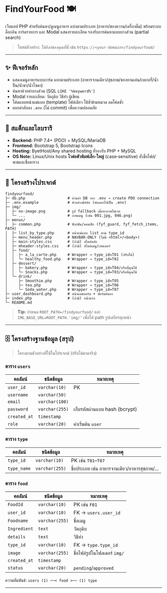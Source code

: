 # FindYourFood 🍽️

เว็บแอป PHP สำหรับค้นหา/ดูเมนูอาหาร แบ่งตามประเภท (อาหาร/ของหวาน/เครื่องดื่ม) พร้อมระบบล็อกอิน การ์ดรายการ และ Modal แสดงรายละเอียด รองรับการค้นหาแบบบางส่วน (partial search)

> โฮสต์ตัวอย่าง: _ใส่ลิงก์ของคุณที่นี่_ เช่น `https://<your-domain>/findyourfood/`

---

## ✨ ฟีเจอร์หลัก

- แสดงเมนูอาหารแบบการ์ด แยกตามประเภท (อาหารจานเดียว/สุขภาพ/ของทานเล่น/เบเกอรี่/น้ำปั่น/น้ำชา/น้ำโซดา)
- ค้นหาด้วยคำบางส่วน (SQL `LIKE '%keyword%'`)
- Modal รายละเอียด: วัตถุดิบ วิธีทำ ผู้เขียน
- โค้ดแบบหน้าแม่แบบ (template) ไฟล์เดียว ใช้ซ้ำข้ามหมวด ลดโค้ดซ้ำ
- แยกค่าลับลง `.env` (ไม่ commit) เพื่อความปลอดภัย

---

## 🧱 สแต็กและไลบรารี

- **Backend:** PHP 7.4+ (PDO) + MySQL/MariaDB
- **Frontend:** Bootstrap 5, Bootstrap Icons
- **Hosting:** ByetHost/Any shared hosting ที่รองรับ PHP + MySQL
- **OS Note:** Linux/Unix hosts **ไวต่อตัวพิมพ์เล็ก-ใหญ่** (case‑sensitive) ทั้งชื่อไฟล์/พาธและชื่อตาราง

---

## 📁 โครงสร้างโปรเจกต์

```
findyourfood/
├─ db.php                   # อ่านค่า DB จาก .env → create PDO connection
├─ .env.example             # ตัวอย่างคีย์ลับ (คัดลอกไปเป็น .env)
├─ img/
│  ├─ no-image.png          # รูป fallback เมื่อหาภาพไม่เจอ
│  └─ ...                   # ภาพเมนู (เช่น 001.jpg, 046.png)
├─ menus/
│  ├─ common.php            # ฟังก์ชัน/คอนฟิก (fyf_guard, fyf_fetch_items, PATH)
│  ├─ list_by_type.php      # หน้าแม่แบบ list ตาม type_id
│  ├─ menu_header.php       # NAVBAR-ONLY (ไม่มี <html>/<body>)
│  ├─ main-styles.css       # (ถ้ามี) สไตล์หลัก
│  ├─ mheader-styles.css    # (ถ้ามี) สไตล์เมนู/เฮดเดอร์
│  ├─ food/
│  │  ├─ a_la_carte.php     # Wrapper → type_id=T01 (ปรับได้)
│  │  └─ healthy_food.php   # Wrapper → type_id=T02
│  ├─ dessert/
│  │  ├─ bakery.php         # Wrapper → type_id=T04/หรือที่คุณใช้
│  │  └─ Snacks.php         # Wrapper → type_id=T03/หรือที่คุณใช้
│  └─ drink/
│     ├─ Smoothie.php       # Wrapper → type_id=T05
│     ├─ tea.php            # Wrapper → type_id=T06
│     └─ Soda_water.php     # Wrapper → type_id=T07
├─ user_dashboard.php       # หน้าแดชบอร์ด + ฟอร์มค้นหา
├─ index.php                # (ถ้ามี) หน้าแรก
└─ README.md
```

> **Tip:** กำหนด `ROOT_PATH=/findyourfood/` และ `IMG_BASE_URL=ROOT_PATH.'img/'` เพื่อให้ path รูปเสถียรทุกหน้า

---

## 🗄️ โครงสร้างฐานข้อมูล (สรุป)

> โครงตามตัวอย่างที่ใช้ในโปรเจกต์ (ปรับได้ตามจริง)

### ตาราง `users`
| คอลัมน์ | ชนิดข้อมูล | หมายเหตุ |
|---|---|---|
| `user_id` | `varchar(10)` | PK |
| `username` | `varchar(50)` |  |
| `email` | `varchar(100)` |  |
| `password` | `varchar(255)` | เก็บรหัสผ่านแบบ hash (bcrypt) |
| `created_at` | `timestamp` |  |
| `role` | `varchar(20)` | ค่าเริ่มต้น `user` |

### ตาราง `type`
| คอลัมน์ | ชนิดข้อมูล | หมายเหตุ |
|---|---|---|
| `type_id` | `varchar(10)` | PK เช่น `T01`–`T07` |
| `type_name` | `varchar(255)` | ชื่อประเภท เช่น อาหารจานเดียว/อาหารสุขภาพ/… |

### ตาราง `food`
| คอลัมน์ | ชนิดข้อมูล | หมายเหตุ |
|---|---|---|
| `FoodId` | `varchar(10)` | PK เช่น `F01` |
| `user_id` | `varchar(10)` | FK → `users.user_id` |
| `Foodname` | `varchar(255)` | ชื่อเมนู |
| `Ingredient` | `text` | วัตถุดิบ |
| `details` | `text` | วิธีทำ |
| `type_id` | `varchar(10)` | FK → `type.type_id` |
| `image` | `varchar(255)` | ชื่อไฟล์รูปในโฟลเดอร์ `img/` |
| `created_at` | `timestamp` |  |
| `status` | `varchar(20)` | `pending`/`approved` |

ความสัมพันธ์: `users (1) ──< food >── (1) type`

---
